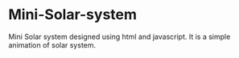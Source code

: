 # Mini-Solar-system
Mini Solar system designed using html and javascript. It is a simple animation of solar system.



